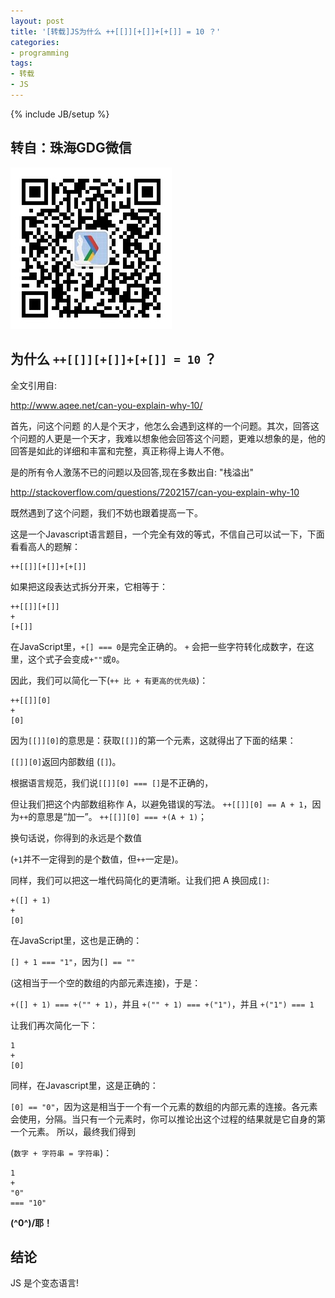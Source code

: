 ```yaml
---
layout: post
title: '[转载]JS为什么 ++[[]][+[]]+[+[]] = 10 ？'
categories:
- programming
tags:
- 转载
- JS
---
```

{% include JB/setup %}

## 转自：珠海GDG微信
<img alt="qrcode_for_gh_5e32c47b5b23_258.jpg" src="/files/images/qrcode_for_gh_5e32c47b5b23_258.jpg" />

## 为什么 `++[[]][+[]]+[+[]] = 10` ？
全文引用自:

<http://www.aqee.net/can-you-explain-why-10/>

首先，问这个问题 的人是个天才，他怎么会遇到这样的一个问题。其次，回答这个问题的人更是一个天才，我难以想象他会回答这个问题，更难以想象的是，他的回答是如此的详细和丰富和完整，真正称得上诲人不倦。

是的所有令人激荡不已的问题以及回答,现在多数出自: "栈溢出"

<http://stackoverflow.com/questions/7202157/can-you-explain-why-10>

既然遇到了这个问题，我们不妨也跟着提高一下。

这是一个Javascript语言题目，一个完全有效的等式，不信自己可以试一下，下面看看高人的题解：

    ++[[]][+[]]+[+[]]

如果把这段表达式拆分开来，它相等于：

    ++[[]][+[]]
    +
    [+[]]

在JavaScript里，`+[] === 0`是完全正确的。 `+` 会把一些字符转化成数字，在这里，这个式子会变成`+""`或`0`。

因此，我们可以简化一下(`++ 比 + 有更高的优先级`)：

    ++[[]][0]
    +
    [0]

因为`[[]][0]`的意思是：获取`[[]]`的第一个元素，这就得出了下面的结果：

`[[]][0]`返回内部数组 (`[]`)。

根据语言规范，我们说`[[]][0] === []`是不正确的，

但让我们把这个内部数组称作 A，以避免错误的写法。
`++[[]][0] == A + 1`，因为`++`的意思是“加一”。
`++[[]][0] === +(A + 1)`；

换句话说，你得到的永远是个数值

(`+1`并不一定得到的是个数值，但`++`一定是)。

同样，我们可以把这一堆代码简化的更清晰。让我们把 A 换回成`[]`:

    +([] + 1)
    +
    [0]

在JavaScript里，这也是正确的：

`[] + 1 === "1"`，因为`[] == ""`

(这相当于一个空的数组的内部元素连接)，于是：

`+([] + 1) === +("" + 1)`，并且
`+("" + 1) === +("1")`，并且
`+("1") === 1`

让我们再次简化一下：

    1
    +
    [0]

同样，在Javascript里，这是正确的：

`[0] == "0"`，因为这是相当于一个有一个元素的数组的内部元素的连接。各元素会使用，分隔。当只有一个元素时，你可以推论出这个过程的结果就是它自身的第一个元素。
所以，最终我们得到

(`数字 + 字符串 = 字符串`)：

    1
    +
    "0"
    === "10"

<strong>\(^0^)/耶！</strong>


## 结论
JS 是个变态语言!
